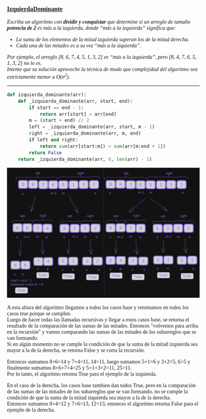 <font face = "LaTeX">

### <u>IzquierdaDominante</u>
*Escriba un algoritmo con **dividir y conquistar** que determine si un arreglo de tamaño **potencia de 2** es más
a la izquierda, donde “más a la izquierda” significa que:*
* *La suma de los elementos de la mitad izquierda superan los de la mitad derecha.*
* *Cada una de las mitades es a su vez “más a la izquierda”.*

*Por ejemplo, el arreglo [8, 6, 7, 4, 5, 1, 3, 2] es “más a la izquierda”, pero [8, 4, 7, 6, 5, 1, 3, 2] no lo es.\
Intente que su solución aproveche la técnica de modo que complejidad del algoritmo sea estrictamente menor
a $O(n^2)$.*

---

```python
def izquierda_dominante(arr):
    def _izquierda_dominante(arr, start, end):
        if start == end - 1:
            return arr[start] > arr[end]
        m = (start + end) // 2
        left = _izquierda_dominante(arr, start, m - 1)
        right = _izquierda_dominante(arr, m, end)
        if left and right:
            return sum(arr[start:m]) > sum(arr[m:end + 1])
        return False
    return _izquierda_dominante(arr, 0, len(arr) - 1)
```

![algoritmo_ejemplo](./img/algoritmo_ejercicio1.png)

A esta altura del algoritmo llegamos a todos los casos base y retornamos en todos los casos true porque se cumplen.\
Luego de hacer todas las llamadas recursivas y llegar a estos casos base, se retorna el resultado de la comparación de las sumas de las mitades.
Entonces "volvemos para arriba en la recursión" y vamos comparando las sumas de las mitades de los subarreglos que se van formando.\
Si en algún momento no se cumple la condición de que la suma de la mitad izquierda sea mayor a la de la derecha, se retorna False y se corta la recursión.

Entonces sumamos 8+6=14 y 7+4=11, 14>11, luego sumamos 5+1=6 y 3+2=5, 6>5 y finalmente sumamos 8+6+7+4=25 y 5+1+3+2=11, 25>11.\
Por lo tanto, el algoritmo retorna True para el ejemplo de la izquierda.

En el caso de la derecha, los casos base tambien dan todos True, pero en la comparación de las sumas de las mitades de los subarreglos que se van formando, no se cumple la condición de que la suma de la mitad izquierda sea mayor a la de la derecha.\
Entonces sumamos 8+4=12 y 7+6=13, 12<13, entonces el algoritmo retorna False para el ejemplo de la derecha.

</font>